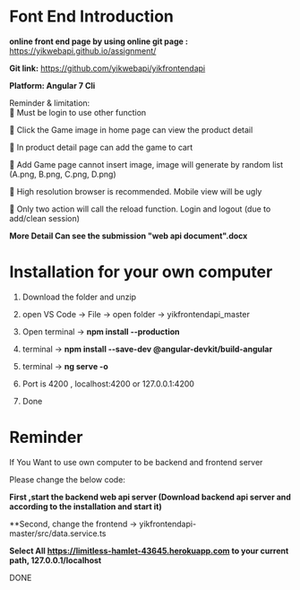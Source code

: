 <h1>Font End Introduction</h1>

**online front end page by using online git page :** https://yikwebapi.github.io/assignment/

**Git link:** https://github.com/yikwebapi/yikfrontendapi

**Platform: Angular 7 Cli**

Reminder & limitation:  
	Must be login to use other function

	Click the Game image in home page can view the product detail

	In product detail page can add the game to cart

	Add Game page cannot insert image, image will generate by random list (A.png, B.png, C.png, D.png) 

	High resolution browser is recommended. Mobile view will be ugly

	Only two action will call the reload function. Login and logout (due to add/clean session)

**More Detail Can see the submission  "web api document".docx**

<h1>Installation for your own computer</h1>

1. Download the folder and unzip

2. open VS Code -> File -> open folder -> yikfrontendapi_master

3. Open terminal -> **npm install --production**

4.  terminal -> **npm install --save-dev @angular-devkit/build-angular**

5. terminal -> **ng serve -o**

6. Port is 4200 , localhost:4200 or 127.0.0.1:4200

7. Done

<h1>Reminder</h1>

If You Want to use own computer to be backend and frontend server

Please change the below code:

**First ,start the backend web api server (Download backend api server and according to the installation and start it)**

**Second, change the frontend -> yikfrontendapi-master/src/data.service.ts 

**Select All https://limitless-hamlet-43645.herokuapp.com to your current path, 127.0.0.1/localhost**

DONE


